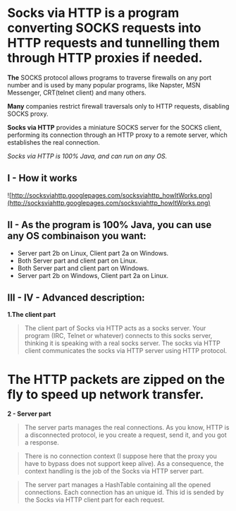 # Socks via HTTP is a program converting SOCKS requests into HTTP requests and tunnelling them through HTTP proxies if needed. #

**The** SOCKS protocol allows programs to traverse firewalls on any port number and is used by many popular programs, like Napster, MSN Messenger, CRT(telnet client) and many others.

**Many** companies restrict firewall traversals only to HTTP requests, disabling SOCKS proxy.

**Socks via HTTP** provides a miniature SOCKS server for the SOCKS client, performing its connection through an HTTP proxy to a remote server, which establishes the real connection.

_Socks via HTTP is 100% Java, and can run on any OS._

## I - How it works ##
![http://socksviahttp.googlepages.com/socksviahttp_howItWorks.png](http://socksviahttp.googlepages.com/socksviahttp_howItWorks.png)

###  ###
## II - As the program is 100% Java, you can use any OS combinaison you want: ##
  * Server part 2b on Linux, Client part 2a on Windows.
  * Both Server part and client part on Linux.
  * Both Server part and client part on Windows.
  * Server part 2b on Windows, Client part 2a on Linux.
## III -  IV - Advanced description: ##
**1.The client part**

> The client part of Socks via HTTP acts as a socks server. Your program (IRC, Telnet or whatever) connects to this socks server, thinking it is speaking with a real socks server.
The socks via HTTP client communicates the socks via HTTP server using HTTP protocol.
# The HTTP packets are zipped on the fly to speed up network transfer.

**2 - Server part**

> The server parts manages the real connections. As you know, HTTP is a disconnected protocol, ie you create a request, send it, and you got a response.

> There is no connection context (I suppose here that the proxy you have to bypass does not support keep alive). As a consequence, the context handling is the job of the Socks via HTTP server part.

> The server part manages a HashTable containing all the opened connections. Each connection has an unique id. This id is sended by the Socks via HTTP client part for each request.





